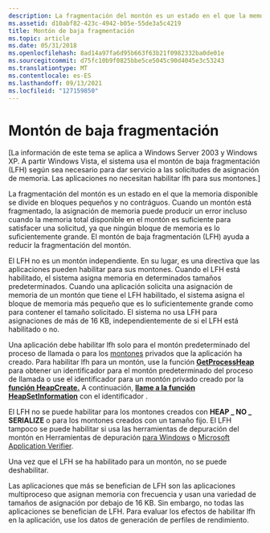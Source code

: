 ```yaml
---
description: La fragmentación del montón es un estado en el que la memoria disponible se divide en bloques pequeños y no contráguos.
ms.assetid: d10abf82-423c-4942-b05e-55de3a5c4219
title: Montón de baja fragmentación
ms.topic: article
ms.date: 05/31/2018
ms.openlocfilehash: 8ad14a97fa6d95b663f63b21f0982332ba0de01e
ms.sourcegitcommit: d75fc10b9f0825bbe5ce5045c90d4045e3c53243
ms.translationtype: MT
ms.contentlocale: es-ES
ms.lasthandoff: 09/13/2021
ms.locfileid: "127159850"
---
```

# <a name="low-fragmentation-heap"></a>Montón de baja fragmentación

\[La información de este tema se aplica a Windows Server 2003 y Windows XP. A partir Windows Vista, el sistema usa el montón de baja fragmentación (LFH) según sea necesario para dar servicio a las solicitudes de asignación de memoria. Las aplicaciones no necesitan habilitar lfh para sus montones.\]

La fragmentación del montón es un estado en el que la memoria disponible se divide en bloques pequeños y no contráguos. Cuando un montón está fragmentado, la asignación de memoria puede producir un error incluso cuando la memoria total disponible en el montón es suficiente para satisfacer una solicitud, ya que ningún bloque de memoria es lo suficientemente grande. El montón de baja fragmentación (LFH) ayuda a reducir la fragmentación del montón.

El LFH no es un montón independiente. En su lugar, es una directiva que las aplicaciones pueden habilitar para sus montones. Cuando el LFH está habilitado, el sistema asigna memoria en determinados tamaños predeterminados. Cuando una aplicación solicita una asignación de memoria de un montón que tiene el LFH habilitado, el sistema asigna el bloque de memoria más pequeño que es lo suficientemente grande como para contener el tamaño solicitado. El sistema no usa LFH para asignaciones de más de 16 KB, independientemente de si el LFH está habilitado o no.

Una aplicación debe habilitar lfh solo para el montón predeterminado del proceso de llamada o para los [montones](heap-functions.md) privados que la aplicación ha creado. Para habilitar lfh para un montón, use la función [**GetProcessHeap**](/windows/desktop/api/HeapApi/nf-heapapi-getprocessheap) para obtener un identificador para el montón predeterminado del proceso de llamada o use el identificador para un montón privado creado por la [**función HeapCreate.**](/windows/desktop/api/HeapApi/nf-heapapi-heapcreate) A continuación, [**llame a la función HeapSetInformation**](/windows/desktop/api/HeapApi/nf-heapapi-heapsetinformation) con el identificador .

El LFH no se puede habilitar para los montones creados con **HEAP \_ NO \_ SERIALIZE** o para los montones creados con un tamaño fijo. El LFH tampoco se puede habilitar si usa las herramientas de depuración del montón en Herramientas de depuración [para Windows](/windows-hardware/drivers/debugger/) o [Microsoft Application Verifier](https://www.microsoft.com/downloads/details.aspx?FamilyID=c4a25ab9-649d-4a1b-b4a7-c9d8b095df18&displaylang=en).

Una vez que el LFH se ha habilitado para un montón, no se puede deshabilitar.

Las aplicaciones que más se benefician de LFH son las aplicaciones multiproceso que asignan memoria con frecuencia y usan una variedad de tamaños de asignación por debajo de 16 KB. Sin embargo, no todas las aplicaciones se benefician de LFH. Para evaluar los efectos de habilitar lfh en la aplicación, use los datos de generación de perfiles de rendimiento.

 

 
